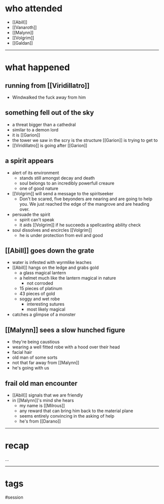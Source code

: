 # who attended

- [[Abill]]
- [[Vanaroth]]
- [[Malynn]]
- [[Volgrim]]
- [[Galdan]]

---
# what happened

## running from [[Viridillatro]]
- Windwalked the fuck away from him

## something fell out of the sky
- a threat bigger than a cathedral
- similar to a demon lord
- it is [[Garion]]
- the tower we saw in the scry is the structure [[Garion]] is trying to get to
- [[Viridillatro]] is going after [[Garion]]

## a spirit appears
- alert of its environment
	- stands still amongst decay and death 
	- soul belongs to an incredibly powerfull creaure
	- one of good nature
- [[Volgrim]] will send a message to the spiritseeker
	- Don't be scared, five beyonders are nearing and are going to help you. We just reached the edge of the mangrove and are heading over.
- persuade the spirit
	- spirit can't speak
	- it aids [[Volgrim]] if he succeeds a spellcasting ability check
- soul dissolves and encircles [[Volgrim]]
	- he is under protection from evil and good

## [[Abill]] goes down the grate
- water is infested with wyrmlike leaches
- [[Abill]] hangs on the ledge and grabs gold
	- a glass magical lantern
	- a helmet much like the lantern magical in nature
		- not corroded
	- 15 pieces of platinum
	- 43 pieces of gold
	- soggy and wet robe
		- interesting sutures
		- most likely magical
- catches a glimpse of a monster

## [[Malynn]] sees a slow hunched figure
- they're being caustious
- wearing a well fitted robe with a hood over their head
- facial hair
- old man of some sorts
- not that far away from [[Malynn]]
- he's going with us

## frail old man encounter
- [[Abill]] signals that we are friendly
- in [[Malynn]]'s mind she hears
	- my name is [[Milrous]]
	- any reward that can bring him back to the material plane
	- seems entirely convincing in the asking of help
	- he's from [[Darano]]

---
# recap

...

---
# tags

#session